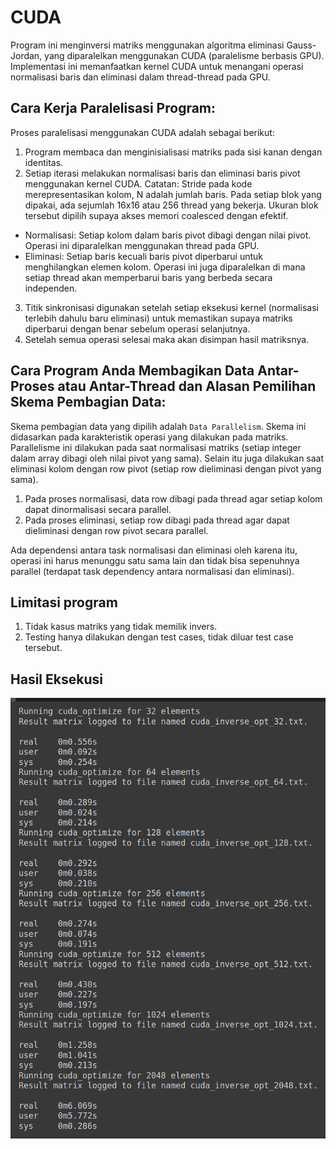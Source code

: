# CUDA

Program ini menginversi matriks menggunakan algoritma eliminasi Gauss-Jordan, yang diparalelkan menggunakan CUDA (paralelisme berbasis GPU). Implementasi ini memanfaatkan kernel CUDA untuk menangani operasi normalisasi baris dan eliminasi dalam thread-thread pada GPU.

## Cara Kerja Paralelisasi Program:
Proses paralelisasi menggunakan CUDA adalah sebagai berikut:

1. Program membaca dan menginisialisasi matriks pada sisi kanan dengan identitas.
2. Setiap iterasi melakukan normalisasi baris dan eliminasi baris pivot menggunakan kernel CUDA. Catatan: Stride pada kode merepresentasikan kolom, N adalah jumlah baris. Pada setiap blok yang dipakai, ada sejumlah 16x16 atau 256 thread yang bekerja. Ukuran blok tersebut dipilih supaya akses memori coalesced dengan efektif.
- Normalisasi: Setiap kolom dalam baris pivot dibagi dengan nilai pivot. Operasi ini diparalelkan menggunakan thread pada GPU.
- Eliminasi: Setiap baris kecuali baris pivot diperbarui untuk menghilangkan elemen kolom. Operasi ini juga diparalelkan di mana setiap thread akan memperbarui baris yang berbeda secara independen.
3. Titik sinkronisasi digunakan setelah setiap eksekusi kernel (normalisasi terlebih dahulu baru eliminasi) untuk memastikan supaya matriks diperbarui dengan benar sebelum operasi selanjutnya.
4. Setelah semua operasi selesai maka akan disimpan hasil matriksnya.

## Cara Program Anda Membagikan Data Antar-Proses atau Antar-Thread dan Alasan Pemilihan Skema Pembagian Data:

Skema pembagian data yang dipilih adalah `Data Parallelism`. Skema ini didasarkan pada karakteristik operasi yang dilakukan pada matriks. Parallelisme ini dilakukan pada saat normalisasi matriks (setiap integer dalam array dibagi oleh nilai pivot yang sama). Selain itu juga dilakukan saat eliminasi kolom dengan row pivot (setiap row dieliminasi dengan pivot yang sama).

1. Pada proses normalisasi, data row dibagi pada thread agar setiap kolom dapat dinormalisasi secara parallel.
2. Pada proses eliminasi, setiap row dibagi pada thread agar dapat dieliminasi dengan row pivot secara parallel.

Ada dependensi antara task normalisasi dan eliminasi oleh karena itu, operasi ini harus menunggu satu sama lain dan tidak bisa sepenuhnya parallel (terdapat task dependency antara normalisasi dan eliminasi).


## Limitasi program
1. Tidak kasus matriks yang tidak memilik invers.
2. Testing hanya dilakukan dengan test cases, tidak diluar test case tersebut.

## Hasil Eksekusi
![alt text](image.png)
